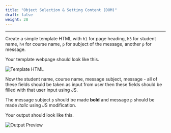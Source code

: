 ```yaml
---
title: "Object Selection & Setting Content (DOM)"
draft: false
weight: 28
---
```


---

Create a simple template HTML with `h1` for page heading, `h3` for student name, `h4` for course name, `p` for subject of the message, another `p` for message.

Your template webpage should look like this.

![Template HTML](../../../../images/exercises/dom-content/template.png)

Now the student name, course name, message subject, message - all of these fields should be taken as input from user then these fields should be filled with that user input using JS.

The message subject `p` should be made **bold** and message `p` should be made _italic_ using JS modification.

Your output should look like this.

![Output Preview](../../../../images/exercises/dom-content/preview.png)